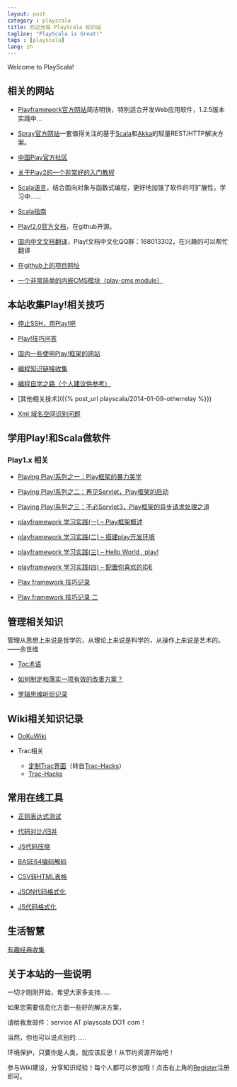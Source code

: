 ```yaml
---
layout: post
category : playscala
title: 欢迎光临 PlayScala 知识站
tagline: "PlayScala is Great!"
tags : [playscala]
lang: zh
---
```


Welcome to PlayScala!

## 相关的网站

*  [Playframework官方网站](http://www.playframework.com)简洁明快，特别适合开发Web应用软件，1.2.5版本实践中…

*  [Spray官方网站](http://spray.io/)一套值得关注的基于[Scala](http://www.scala-lang.org/)和[Akka](http://akka.io/)的轻量REST/HTTP解决方案。

*  [中国Play官方社区](http://www.oopsplay.org)

*  [关于Play2的一个非常好的入门教程](http://cn.tanshuai.com/a/getting-started-scala-play)

*  [Scala语言](http://www.scala-lang.org/)，结合面向对象与函数式编程，更好地加强了软件的可扩展性，学习中……

*  [Scala指南](http://zh.scala-tour.com/#/welcome)

*  [Play!2.0官方文档](https///github.com/playframework/play20/wiki)，在github开源。

*  [国内中文文档翻译](http://play-framework.herokuapp.com/)，Play!文档中文化QQ群：168013302，在兴趣的可以帮忙翻译

*  [在github上的项目网址](https///github.com/hotplay/playframework-document-cn)

*  [一个非常简单的内嵌CMS模块（play-cms module）](http://code.google.com/p/play-cms/)
## 本站收集Play!相关技巧

*  [停止SSH，用Play!吧](playscala/StopSSHGoPlay)

*  [Play!技巧问答](playscala/PlayQAIndex)

*  [国内一些使用Play!框架的网站](playscala/PlayWebSites)

*  [编程知识链接收集](playscala/DevLinks)

*  [编程自学之路（个人建议供参考）](playscala/LearnSelf)

*  [其他相关技术]({{% post_url playscala/2014-01-09-otherrelay %}})

*  [Xml 域名空间识别问题](playscala/xmlAwareNameSpace)
## 学用Play!和Scala做软件

### Play1.x 相关


*  [Playing Play!系列之一：Play框架的暴力美学](http://liuu.iteye.com/blog/599129)

*  [Playing Play!系列之二：再见Servlet，Play框架的启动](http://liuu.iteye.com/blog/629586)

*  [Playing Play!系列之三：不必Servlet3，Play框架的异步请求处理之道](http://liuu.iteye.com/blog/679437)

*  [playframework 学习实践(一) – Play框架概述](http://moshihao.com/?p=350)

*  [playframework 学习实践(二) – 搭建play开发环境](http://moshihao.com/?p=359)

*  [playframework 学习实践(三) – Hello World , play!](http://moshihao.com/?p=388)

*  [playframework 学习实践(四) – 配置你喜欢的IDE](http://moshihao.com/?p=399)

*  [Play framework 技巧记录](http://wind13.blog.163.com/blog/static/2482349201010171145628/)

*  [Play framework 技巧记录 二](http://wind13.blog.163.com/blog/static/248234920114462120998/)
## 管理相关知识

管理从思想上来说是哲学的，从理论上来说是科学的，从操作上来说是艺术的。——余世维

*  [Toc术语](toc/TocTerm)

*  [如何制定和落实一项有效的改善方案？](toc/BetterPlan)

*  [罗辑思维听后记录](manage/LuoJiSiWei)
## Wiki相关知识记录

*  [DoKuWiki](wiki/dokuwiki)

*  Trac相关
    * [定制Trac界面](wiki/TracIndex/TracInterfaceCustomization)（转自[Trac-Hacks](http://trac-hacks.org/)）
    * [Trac-Hacks](http://trac-hacks.org/)
## 常用在线工具

*  [正则表达式测试](http://tool.oschina.net/regex)

*  [代码对比/归并](http://tool.oschina.net/diff)

*  [JS代码压缩](http://tool.oschina.net/jscompress)

*  [BASE64编码解码](http://tool.oschina.net/encrypt?type=3)

*  [CSV转HTML表格](http://tool.oschina.net/csv2tb)

*  [JSON代码格式化](http://tool.oschina.net/codeformat/json)

*  [JS代码格式化](http://tool.oschina.net/codeformat/js)
## 生活智慧

[有趣经典收集](wiki/FunnyClassic)
## 关于本站的一些说明

一切才刚刚开始，希望大家多支持……

如果您需要信息化方面一些好的解决方案，

请给我发邮件：service AT playscala DOT com！

当然，你也可以说点别的……

环境保护，只要你是人类，就应该反思！从节约资源开始吧！

参与Wiki建设，分享知识经验！每个人都可以参加哦！点击右上角的[Register](http://www.playscala.com/wiki.php?id=start&do=register)注册即可。
